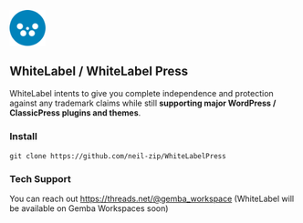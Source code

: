 <a href="#"><img src="wp-admin/images/whitelabelpress-logo.png" height="63"></a>

## WhiteLabel / WhiteLabel Press
WhiteLabel intents to give you complete independence and protection against any trademark claims while still **supporting major WordPress / ClassicPress plugins and themes**.


### Install
```
git clone https://github.com/neil-zip/WhiteLabelPress
```

### Tech Support
You can reach out https://threads.net/@gemba_workspace (WhiteLabel will be available on Gemba Workspaces soon)
